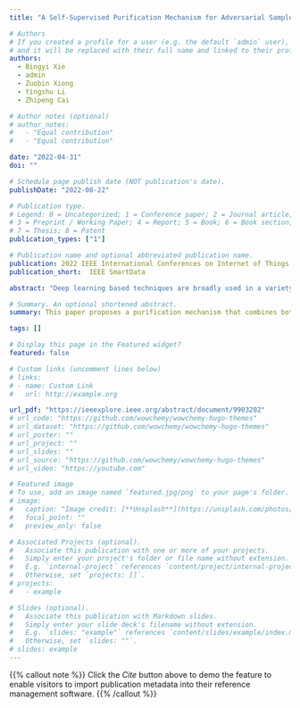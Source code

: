 ```yaml
---
title: "A Self-Supervised Purification Mechanism for Adversarial Samples"

# Authors
# If you created a profile for a user (e.g. the default `admin` user), write the username (folder name) here
# and it will be replaced with their full name and linked to their profile.
authors:
  - Bingyi Xie
  - admin
  - Zuobin Xiong
  - Yingshu Li
  - Zhipeng Cai

# Author notes (optional)
# author_notes:
#   - "Equal contribution"
#   - "Equal contribution"

date: "2022-04-31"
doi: ""

# Schedule page publish date (NOT publication's date).
publishDate: "2022-08-22"

# Publication type.
# Legend: 0 = Uncategorized; 1 = Conference paper; 2 = Journal article;
# 3 = Preprint / Working Paper; 4 = Report; 5 = Book; 6 = Book section;
# 7 = Thesis; 8 = Patent
publication_types: ["1"]

# Publication name and optional abbreviated publication name.
publication: 2022 IEEE International Conferences on Internet of Things (iThings) and IEEE Green Computing & Communications (GreenCom) and IEEE Cyber, Physical & Social Computing (CPSCom) and IEEE Smart Data (SmartData) and IEEE Congress on Cybermatics (Cybermatics)
publication_short:  IEEE SmartData

abstract: "Deep learning based techniques are broadly used in a variety of applications such as image recognition, natural language processing, etc., which express leading performance than traditional methods. However, adversarial samples can cause severe problems for deep learning models, especially for vision-based deep neural networks. Adversarial training is a commonly adopted strategy to defend adversarial samples, but it lacks generalization capability due to the transferability of adversarial samples to work on cross-task predictions. In addition, the input processing method of deep learning pipeline can improve generalization capability for cross-task predictions, whereas processing newly generated adversarial samples is the major bottleneck that limits its performance. To deal with these issues, this paper proposes a purification mechanism that combines both adversarial training-based and input processing-based methods to defend the threats of adversarial samples. The proposed mechanism has a strong generalization capability for various vision-based deep learning tasks by leveraging the advantage of input processing-based methods and maintaining the defense efficiency of adversarial training-based methods. Comprehensive experiments are conducted on multiple datasets that demonstrate the superiority of the proposed approach against the state-of-the-art methods on defending adversarial samples."

# Summary. An optional shortened abstract.
summary: This paper proposes a purification mechanism that combines both adversarial training-based and input processing-based methods to defend the threats of adversarial samples.

tags: []

# Display this page in the Featured widget?
featured: false

# Custom links (uncomment lines below)
# links:
# - name: Custom Link
#   url: http://example.org

url_pdf: "https://ieeexplore.ieee.org/abstract/document/9903202"
# url_code: "https://github.com/wowchemy/wowchemy-hugo-themes"
# url_dataset: "https://github.com/wowchemy/wowchemy-hugo-themes"
# url_poster: ""
# url_project: ""
# url_slides: ""
# url_source: "https://github.com/wowchemy/wowchemy-hugo-themes"
# url_video: "https://youtube.com"

# Featured image
# To use, add an image named `featured.jpg/png` to your page's folder.
# image:
#   caption: "Image credit: [**Unsplash**](https://unsplash.com/photos/pLCdAaMFLTE)"
#   focal_point: ""
#   preview_only: false

# Associated Projects (optional).
#   Associate this publication with one or more of your projects.
#   Simply enter your project's folder or file name without extension.
#   E.g. `internal-project` references `content/project/internal-project/index.md`.
#   Otherwise, set `projects: []`.
# projects:
#   - example

# Slides (optional).
#   Associate this publication with Markdown slides.
#   Simply enter your slide deck's filename without extension.
#   E.g. `slides: "example"` references `content/slides/example/index.md`.
#   Otherwise, set `slides: ""`.
# slides: example
---
```


{{% callout note %}}
Click the _Cite_ button above to demo the feature to enable visitors to import publication metadata into their reference management software.
{{% /callout %}}

<!-- {{% callout note %}}
Create your slides in Markdown - click the _Slides_ button to check out the example.
{{% /callout %}}

Supplementary notes can be added here, including [code, math, and images](https://wowchemy.com/docs/writing-markdown-latex/). -->
